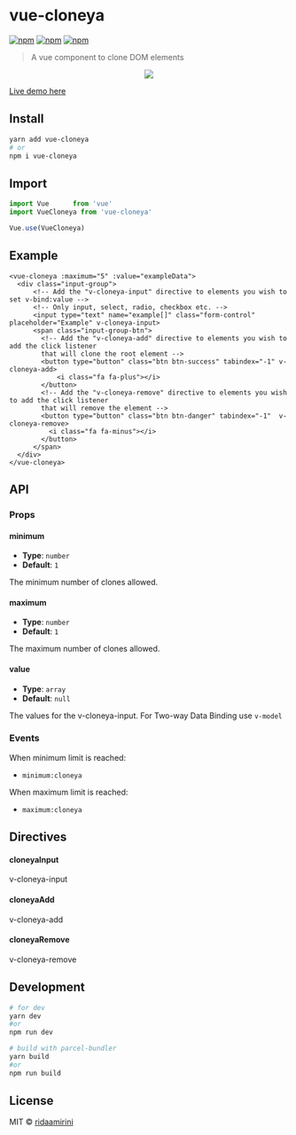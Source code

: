 # vue-cloneya
[![npm](https://img.shields.io/npm/v/vue-cloneya.svg?style=for-the-badge)](https://www.npmjs.com/package/vue-cloneya)
[![npm](https://img.shields.io/npm/dt/vue-cloneya.svg?style=for-the-badge)](https://www.npmjs.com/package/vue-cloneya)
[![npm](https://img.shields.io/npm/l/vue-cloneya.svg?style=for-the-badge)](https://www.npmjs.com/package/vue-cloneya)

> A vue component to clone DOM elements

<p align="center">
  <img src="https://media.giphy.com/media/vwEHGHTjE9hO0PIaVH/giphy.gif">
</p>

[Live demo here](https://codesandbox.io/s/rmoq935pjp)

## Install

```bash
yarn add vue-cloneya
# or
npm i vue-cloneya
```

## Import

```js
import Vue      from 'vue'
import VueCloneya from 'vue-cloneya'

Vue.use(VueCloneya)
```
## Example
```vue
<vue-cloneya :maximum="5" :value="exampleData">
  <div class="input-group">
      <!-- Add the "v-cloneya-input" directive to elements you wish to set v-bind:value -->
      <!-- Only input, select, radio, checkbox etc. -->
      <input type="text" name="example[]" class="form-control" placeholder="Example" v-cloneya-input>
      <span class="input-group-btn">
        <!-- Add the "v-cloneya-add" directive to elements you wish to add the click listener
        that will clone the root element -->
        <button type="button" class="btn btn-success" tabindex="-1" v-cloneya-add>
            <i class="fa fa-plus"></i>
        </button>
        <!-- Add the "v-cloneya-remove" directive to elements you wish to add the click listener
        that will remove the element -->
        <button type="button" class="btn btn-danger" tabindex="-1"  v-cloneya-remove>
          <i class="fa fa-minus"></i>
        </button>
      </span>
  </div>
</vue-cloneya>
```
## API

### Props

#### minimum

- __Type__: `number`
- __Default__: `1`

The minimum number of clones allowed.

#### maximum

- __Type__: `number`
- __Default__: `1`

The maximum number of clones allowed.

#### value

- __Type__: `array`
- __Default__: `null`

The values for the v-cloneya-input. For Two-way Data Binding use `v-model`

### Events

When minimum limit is reached:
- `minimum:cloneya`

When maximum limit is reached:
- `maximum:cloneya`

## Directives

#### cloneyaInput
v-cloneya-input

#### cloneyaAdd
v-cloneya-add

#### cloneyaRemove
v-cloneya-remove

## Development

```bash
# for dev
yarn dev
#or 
npm run dev

# build with parcel-bundler
yarn build
#or
npm run build

```

## License

MIT © [ridaamirini](https://github.com/ridaamirini)
